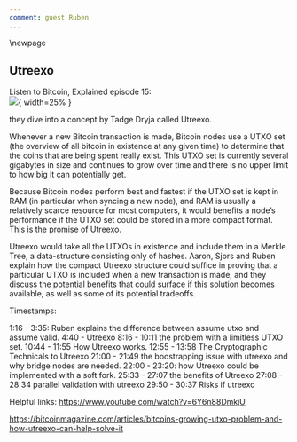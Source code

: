 ```yaml
---
comment: guest Ruben
...
```

\newpage
## Utreexo

Listen to Bitcoin, Explained episode 15:\
![](qr/15.png){ width=25% }

they dive into a concept by Tadge Dryja called Utreexo.

Whenever a new Bitcoin transaction is made, Bitcoin nodes use a UTXO set (the overview of all bitcoin in existence at any given time) to determine that the coins that are being spent really exist. This UTXO set is currently several gigabytes in size and continues to grow over time and there is no upper limit to how big it can potentially get.

Because Bitcoin nodes perform best and fastest if the UTXO set is kept in RAM (in particular when syncing a new node), and RAM is usually a relatively scarce resource for most computers, it would benefits a node’s performance if the UTXO set could be stored in a more compact format. This is the promise of Utreexo.

Utreexo would take all the UTXOs in existence and include them in a Merkle Tree, a data-structure consisting only of hashes. Aaron, Sjors and Ruben explain how the compact Utreexo structure could suffice in proving that a particular UTXO is included when a new transaction is made, and they discuss the potential benefits that could surface if this solution becomes available, as well as some of its potential tradeoffs.

Timestamps:

1:16 - 3:35: Ruben explains the difference between assume utxo and assume valid.
4:40 - Utreexo
8:16 - 10:11 the problem with a limitless UTXO set.
10:44 - 11:55 How Utreexo works.
12:55 - 13:58 The Cryptographic Technicals to Utreexo
21:00 - 21:49 the boostrapping issue with utreexo and why bridge nodes are needed.
22:00 - 23:20: how Utreexo could be implemented with a soft fork.
25:33 - 27:07 the benefits of Utreexo
27:08 - 28:34 parallel validation with utreexo
29:50 - 30:37 Risks if utreexo


Helpful links:
https://www.youtube.com/watch?v=6Y6n88DmkjU

https://bitcoinmagazine.com/articles/bitcoins-growing-utxo-problem-and-how-utreexo-can-help-solve-it
